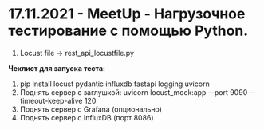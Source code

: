 # 17.11.2021 - MeetUp - Нагрузочное тестирование с помощью Python.

1. Locust file -> rest_api_locustfile.py

**Чеклист для запуска теста:**

1. pip install locust pydantic influxdb fastapi logging uvicorn
2. Поднять сервер с заглушкой: uvicorn locust_mock:app --port 9090 --timeout-keep-alive 120
3. Поднять сервер с Grafana (опционально)
4. Поднять сервер с InfluxDB (порт 8086)
